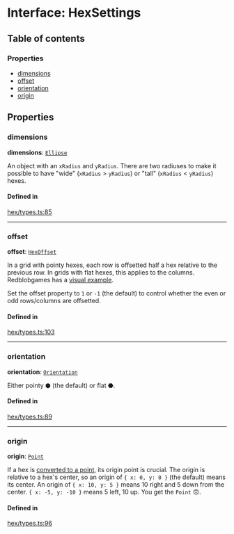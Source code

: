 # Interface: HexSettings

## Table of contents

### Properties

- [dimensions](HexSettings.md#dimensions)
- [offset](HexSettings.md#offset)
- [orientation](HexSettings.md#orientation)
- [origin](HexSettings.md#origin)

## Properties

### <a id="dimensions" name="dimensions"></a> dimensions

 **dimensions**: [`Ellipse`](Ellipse.md)

An object with an `xRadius` and `yRadius`. There are two radiuses to make it possible to have "wide" (`xRadius` > `yRadius`) or "tall" (`xRadius` < `yRadius`) hexes.

#### Defined in

[hex/types.ts:85](https://github.com/flauwekeul/honeycomb/blob/e7a5c34/src/hex/types.ts#L85)

___

### <a id="offset" name="offset"></a> offset

 **offset**: [`HexOffset`](../index.md#HexOffset)

In a grid with pointy hexes, each row is offsetted half a hex relative to the previous row. In grids with flat hexes, this applies to the columns.
Redblobgames has a [visual example](https://www.redblobgames.com/grids/hexagons/#coordinates-offset).

Set the offset property to `1` or `-1` (the default) to control whether the even or odd rows/columns are offsetted.

#### Defined in

[hex/types.ts:103](https://github.com/flauwekeul/honeycomb/blob/e7a5c34/src/hex/types.ts#L103)

___

### <a id="orientation" name="orientation"></a> orientation

 **orientation**: [`Orientation`](../enums/Orientation.md)

Either pointy ⬢ (the default) or flat ⬣.

#### Defined in

[hex/types.ts:89](https://github.com/flauwekeul/honeycomb/blob/e7a5c34/src/hex/types.ts#L89)

___

### <a id="origin" name="origin"></a> origin

 **origin**: [`Point`](Point.md)

If a hex is [converted to a point](/api/#hexToPoint), its origin point is crucial.
The origin is relative to a hex's center, so an origin of `{ x: 0, y: 0 }` (the default) means its center.
An origin of `{ x: 10, y: 5 }` means 10 right and 5 down from the center. `{ x: -5, y: -10 }` means 5 left, 10 up.
You get the `Point` 🙃.

#### Defined in

[hex/types.ts:96](https://github.com/flauwekeul/honeycomb/blob/e7a5c34/src/hex/types.ts#L96)
